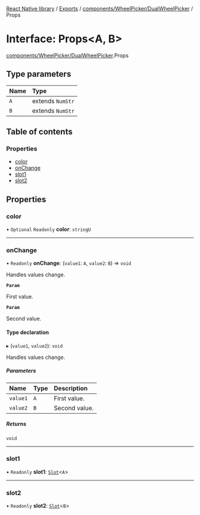 [React Native library](../index.md) / [Exports](../modules.md) / [components/WheelPicker/DualWheelPicker](../modules/components_WheelPicker_DualWheelPicker.md) / Props

# Interface: Props\<A, B\>

[components/WheelPicker/DualWheelPicker](../modules/components_WheelPicker_DualWheelPicker.md).Props

## Type parameters

| Name | Type |
| :------ | :------ |
| `A` | extends `NumStr` |
| `B` | extends `NumStr` |

## Table of contents

### Properties

- [color](components_WheelPicker_DualWheelPicker.Props.md#color)
- [onChange](components_WheelPicker_DualWheelPicker.Props.md#onchange)
- [slot1](components_WheelPicker_DualWheelPicker.Props.md#slot1)
- [slot2](components_WheelPicker_DualWheelPicker.Props.md#slot2)

## Properties

### color

• `Optional` `Readonly` **color**: `stringU`

___

### onChange

• `Readonly` **onChange**: (`value1`: `A`, `value2`: `B`) => `void`

Handles values change.

**`Param`**

First value.

**`Param`**

Second value.

#### Type declaration

▸ (`value1`, `value2`): `void`

Handles values change.

##### Parameters

| Name | Type | Description |
| :------ | :------ | :------ |
| `value1` | `A` | First value. |
| `value2` | `B` | Second value. |

##### Returns

`void`

___

### slot1

• `Readonly` **slot1**: [`Slot`](components_WheelPicker_DualWheelPicker.Slot.md)\<`A`\>

___

### slot2

• `Readonly` **slot2**: [`Slot`](components_WheelPicker_DualWheelPicker.Slot.md)\<`B`\>
